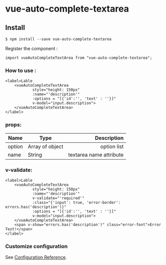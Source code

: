 # vue-auto-complete-textarea

## Install
```
$ npm install --save vue-auto-complete-textarea
```

Register the component : 
```
import vueAutoCompleteTextArea from "vue-auto-complete-textarea";
```
### How to use : 
```
<label>Lable
    <vueAutoCompleteTextArea
            style="height: 150px"
            :name="'description'"
            :options = "[{'id':'', 'text' : ''}]"
            v-model="input.description">
    </vueAutoCompleteTextArea>
</label>
```
### props:

| Name          | Type            | Description  
| ------------- |---------------  |------------:
| option        | Array of object | option list
| name          | String          | textarea name attribute

### v-validate:

```
<label>Lable
    <vueAutoCompleteTextArea
            style="height: 150px"
            :name="'description'"
            v-validate="'required'"
            :class="{'input': true, 'error-border': errors.has('description')}"
            :options = "[{'id':'', 'text' : ''}]"
            v-model="input.description">
    </vueAutoCompleteTextArea>
    <span v-show="errors.has('description')" class="error-font">Error Text!</span>
</label>
```

### Customize configuration
See [Configuration Reference](https://cli.vuejs.org/config/).
